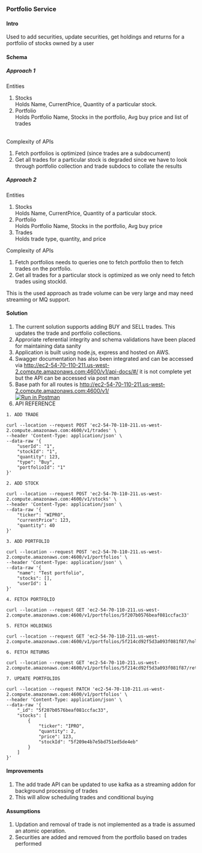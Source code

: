 ### Portfolio Service

#### Intro 
Used to add securities, update securities, get holdings and returns for a portfolio of stocks owned by a user

#### Schema

##### Approach 1

Entities <br />
1. Stocks <br /> Holds Name, CurrentPrice, Quantity of a particular stock.
2. Portfolio <br /> Holds Portfolio Name, Stocks in the portfolio, Avg buy price and list of trades <br /> <br />

Complexity of APIs <br />
1. Fetch portfolios is optimized (since trades are a subdocument)
2. Get all trades for a particular stock is degraded since we have to look through portfolio collection and trade subdocs to collate the results

##### Approach 2

Entities <br />
1. Stocks <br /> Holds Name, CurrentPrice, Quantity of a particular stock.
2. Portfolio <br /> Holds Portfolio Name, Stocks in the portfolio, Avg buy price
3. Trades <br /> Holds trade type, quantity, and price

Complexity of APIs <br />
1. Fetch portfolios needs to queries one to fetch portfolio then to fetch trades on the portfolio.
2. Get all trades for a particular stock is optimized as we only need to fetch trades using stockId.

This is the used approach as trade volume can be very large and may need streaming or MQ support.

#### Solution

1. The current solution supports adding BUY and SELL trades. This updates the trade and portfolio collections. 
2. Approriate referential integrity and schema validations have been placed for maintaining data sanity
3. Application is built using node.js, express and hosted on AWS.
4. Swagger documentation has also been integrated and can be accessed via http://ec2-54-70-110-211.us-west-2.compute.amazonaws.com:4600/v1/api-docs/#/ it is not complete yet but the API can be accessed via post man
4. Base path for all routes is http://ec2-54-70-110-211.us-west-2.compute.amazonaws.com:4600/v1/ <br />
[![Run in Postman](https://run.pstmn.io/button.svg)](https://app.getpostman.com/run-collection/6388b607a1fda7d411ba)
5. API REFERENCE
```` 
1. ADD TRADE

curl --location --request POST 'ec2-54-70-110-211.us-west-2.compute.amazonaws.com:4600/v1/trades' \
--header 'Content-Type: application/json' \
--data-raw '{
    "userId": "1",
    "stockId": "1",
    "quantity": 123,
    "type": "Buy",
    "portfolioId": "1"
}'

2. ADD STOCK

curl --location --request POST 'ec2-54-70-110-211.us-west-2.compute.amazonaws.com:4600/v1/stocks' \
--header 'Content-Type: application/json' \
--data-raw '{
    "ticker": "WIPRO",
    "currentPrice": 123,
    "quantity": 40
}'

3. ADD PORTFOLIO

curl --location --request POST 'ec2-54-70-110-211.us-west-2.compute.amazonaws.com:4600/v1/portfolios' \
--header 'Content-Type: application/json' \
--data-raw '{
    "name": "Test portfolio",
    "stocks": [],
    "userId": 1
}'

4. FETCH PORTFOLIO

curl --location --request GET 'ec2-54-70-110-211.us-west-2.compute.amazonaws.com:4600/v1/portfolios/5f207b0576beaf081ccfac33'

5. FETCH HOLDINGS

curl --location --request GET 'ec2-54-70-110-211.us-west-2.compute.amazonaws.com:4600/v1/portfolios/5f214cd92f5d3a093f081f87/holdings'

6. FETCH RETURNS

curl --location --request GET 'ec2-54-70-110-211.us-west-2.compute.amazonaws.com:4600/v1/portfolios/5f214cd92f5d3a093f081f87/returns'

7. UPDATE PORTFOLIOS

curl --location --request PATCH 'ec2-54-70-110-211.us-west-2.compute.amazonaws.com:4600/v1/portfolios' \
--header 'Content-Type: application/json' \
--data-raw '{
    "_id": "5f207b0576beaf081ccfac33",
    "stocks": [
        {
            "ticker": "IPRO",
            "quantity": 2,
            "price": 123,
            "stockId": "5f209e4b7e5bd751ed5de4eb"
        }
    ]
}'
````



#### Improvements

1. The add trade API can be updated to use kafka as a streaming addon for background processing of trades
2. This will allow scheduling trades and conditional buying

#### Assumptions
1. Updation and removal of trade is not implemented as a trade is assumed an atomic operation.
2. Securities are added and removed from the portfolio based on trades performed






